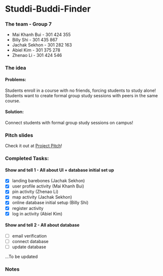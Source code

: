 # Studdi-Buddi-Finder

### The team - Group 7
- Mai Khanh Bui - 301 424 355
- Billy Shi - 301 435 867
- Jachak Sekhon - 301 282 163
- Abiel Kim - 301 375 278
- Zhenao Li - 301 424 546

### The idea 
#### Problems: 
Students enroll in a course with no friends, forcing students to study alone! 
Students want to create formal group study sessions with peers in the same course.

#### Solution: 
Connect students with formal group study sessions on campus!

### Pitch slides
Check it out at [Project Pitch](https://youtu.be/mcLWXShvOro)!

### Completed Tasks:
#### Show and tell 1 - All about UI + database initial set up
- [x] landing barebones (Jachak Sekhon)
- [x] user profile activity (Mai Khanh Bui)
- [x] pin activity (Zhenao Li)
- [x] map activity (Jachak Sekhon)
- [x] online database initial setup (Billy Shi)
- [x] register activity
- [x] log in activity (Abiel Kim)

#### Show and tell 2 - All about database
- [ ] email verification
- [ ] connect database
- [ ] update database

...To be updated

### Notes
